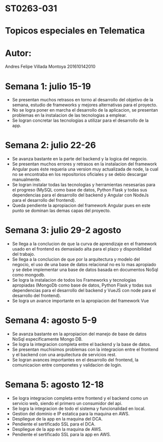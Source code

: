# ST0263-031
# Topicos especiales en Telematica

# Autor:
Andres Felipe Villada Montoya
201610142010

# Semana 1: julio 15-19

- Se presentan muchos retrasos en torno al desarrollo del objetivo de la semana, estudio de frameworks y mejores alternativas para el proyecto. 
- No se logra poner en marcha el desarrollo de la aplicacion, se presentan problemas en la instalacion de las tecnologias a emplear. 
- Se logran concretar las tecnologias a utilizar para el desarrollo de la app.

# Semana 2: julio 22-26

- Se avanza bastante en la parte del backend y la logica del negocio.
- Se presentan muchos errores y retrasos en la instalacion del framework Angular pues éste requeria una version muy actualizada de node, la cual no se encontraba en los repositorios oficiales y se debio descargar manualmente.
- Se logran instalar todas las tecnologias y herramientas nesesarias para el progreso (MySQL como base de datos, Python Flask y todas sus dependencias para el desarrollo del backend y Angular con NodeJs para el desarrollo del frontend).
- Queda pendiente la apropiacion del framework Angular pues en este punto se dominan las demas capas del proyecto.

# Semana 3: julio 29-2 agosto

- Se llega a la conclucion de que la curva de aprendizaje en el framework usado en el frontend es demasiado alta para el plazo y disponibilidad del trabajo.
- Se llega a la conclucion de que por la arquitectura y modelo del negocio, el uso de una base de datos relacional no es lo mas apropiado y se debe implementar una base de datos basada en documentos NoSql como mongodb.
- Se logra la instalacion de todos los Frameworks y tecnologias apropiadas (MongoDb como base de datos, Python Flask y todas sus dependencias para el desarrollo del backend y VueJS con node para el desarrollo del frontend).
- Se logra un avance importante en la apropiacion del framework Vue

# Semana 4: agosto 5-9

- Se avanza bastante en la apropiacion del manejo de base de datos NoSql especificamente Mongo DB.
- Se logra la integracion completa entre el backend y la base de datos.
- Se presentan muchisimos problemas con la integracion entre el frontend y el backend con una arquitectura de servicios rest.
- Se logran avances importantes en el desarrollo del frontend, la comunicacion entre componetes y validacion de login.

# Semana 5: agosto 12-18

- Se logra integracion completa entre frontend y el backend como un servicio web, siendo el primero un consumidor del api.
- Se logra la integracion de todo el sistema y funcionalidad en local.
- Gestion del dominio e IP estatica para la maquina en AWS.
- Despliegue de la app en la maquina del DCA.
- Pendiente el sertificado SSL para el DCA.
- Despliegue de la app en la maquina de AWS.
- Pendiente el sertificado SSL para la app en AWS.


